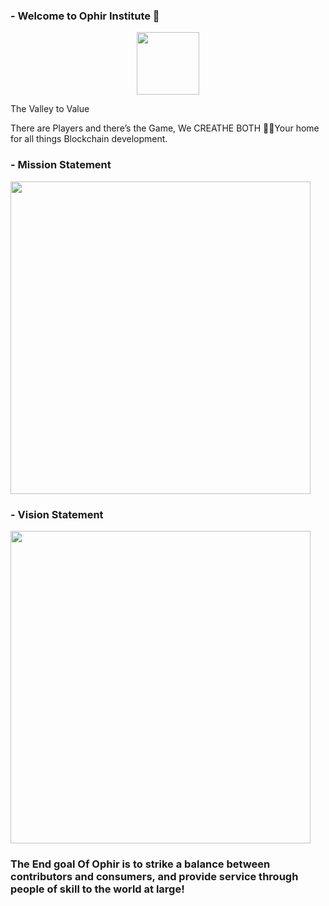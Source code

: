 ### - Welcome to Ophir Institute 👋
<p align = "center">
<img align="center" width="100" height="100" src= "https://user-images.githubusercontent.com/64425915/208235708-a164256f-992e-4857-a516-5dc9dbad8f02.png">


</p>

The Valley to Value

There are Players and there’s the Game, We CREATHE BOTH 💜🥷Your home for all things Blockchain development.


  
 
 
### - Mission Statement
<p align = "left">
<img align="center" width="480" height="500" src= "https://user-images.githubusercontent.com/64425915/208236830-36717f8b-3c6e-4e95-81dd-02fcd7a58d92.jpeg">
  
  
</p>

### - Vision Statement

<p align = "left">
<img align="center" width="480" height="500" src= "https://user-images.githubusercontent.com/64425915/208237092-d72ded3b-396a-4a0d-a161-fd4f1b8c3c3a.jpeg">
  
 

  
</p>

### The End goal Of Ophir is to strike a balance between contributors and consumers, and provide service through people of skill to the world at large!




  
  



